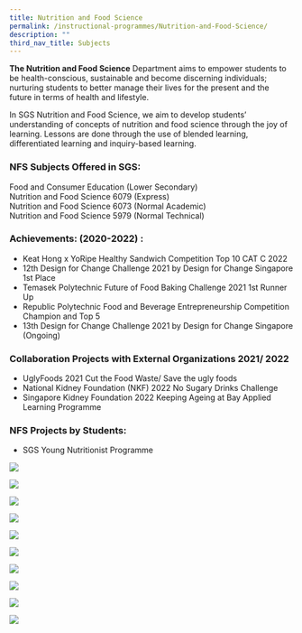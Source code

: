 ```yaml
---
title: Nutrition and Food Science
permalink: /instructional-programmes/Nutrition-and-Food-Science/
description: ""
third_nav_title: Subjects
---
```

**The Nutrition and Food Science** Department aims to empower students to be health-conscious, sustainable and become discerning individuals; nurturing students to better manage their lives for the present and the future in terms of health and lifestyle.  
  
In SGS Nutrition and Food Science, we aim to develop students’ understanding of concepts of nutrition and food science through the joy of learning. Lessons are done through the use of blended learning, differentiated learning and inquiry-based learning.

### NFS Subjects Offered in SGS:  
  
Food and Consumer Education (Lower Secondary)  
Nutrition and Food Science 6079 (Express)  
Nutrition and Food Science 6073 (Normal Academic)  
Nutrition and Food Science 5979 (Normal Technical)  
  
### Achievements: (2020-2022) :  
  
* Keat Hong x YoRipe Healthy Sandwich Competition Top 10 CAT C 2022  
* 12th Design for Change Challenge 2021 by Design for Change Singapore 1st Place  
* Temasek Polytechnic Future of Food Baking Challenge 2021 1st Runner Up  
* Republic Polytechnic Food and Beverage Entrepreneurship Competition Champion and Top 5
* 13th Design for Change Challenge 2021 by Design for Change Singapore (Ongoing)  
  
  
### Collaboration Projects with External Organizations 2021/ 2022  
* UglyFoods 2021 Cut the Food Waste/ Save the ugly foods  
* National Kidney Foundation (NKF) 2022 No Sugary Drinks Challenge
* Singapore Kidney Foundation 2022 Keeping Ageing at Bay Applied Learning Programme  
  
### NFS Projects by Students:  
* SGS Young Nutritionist Programme

![](/images/FN1.jpeg)

![](/images/FN4.jpeg)

![](/images/FN8.jpeg)

![](/images/FN9.jpeg)

![](/images/FN6.jpeg)

![](/images/FN7.jpeg)

![](/images/FN5.jpeg)

![](/images/FN3.jpeg)

![](/images/FN2.jpeg)

![](/images/FN8.jpg)